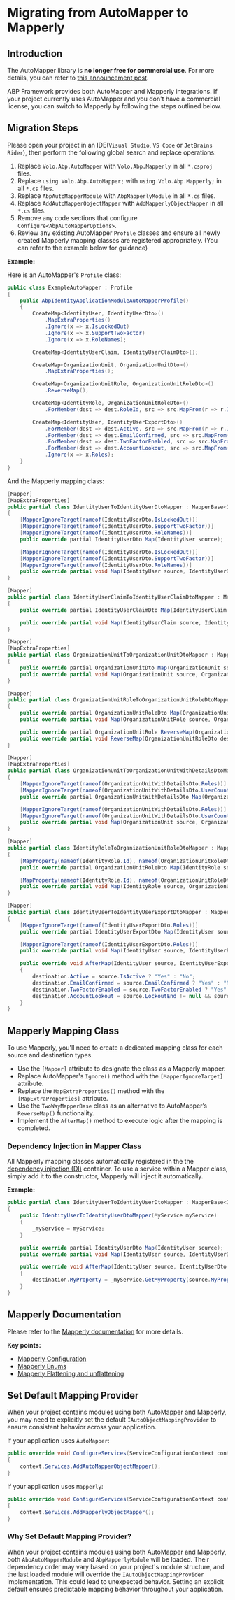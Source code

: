 # Migrating from AutoMapper to Mapperly

## Introduction

The AutoMapper library is **no longer free for commercial use**. For more details, you can refer to [this announcement post](https://www.jimmybogard.com/automapper-and-mediatr-going-commercial/).

ABP Framework provides both AutoMapper and Mapperly integrations. If your project currently uses AutoMapper and you don't have a commercial license, you can switch to Mapperly by following the steps outlined below.

## Migration Steps

Please open your project in an IDE(`Visual Studio`, `VS Code` or `JetBrains Rider`), then perform the following global search and replace operations:

1. Replace `Volo.Abp.AutoMapper` with `Volo.Abp.Mapperly` in all `*.csproj` files.
2. Replace `using Volo.Abp.AutoMapper;` with `using Volo.Abp.Mapperly;` in all `*.cs` files.
3. Replace `AbpAutoMapperModule` with `AbpMapperlyModule` in all `*.cs` files.
4. Replace `AddAutoMapperObjectMapper` with `AddMapperlyObjectMapper` in all `*.cs` files.
5. Remove any code sections that configure `Configure<AbpAutoMapperOptions>`.
6. Review any existing AutoMapper `Profile` classes and ensure all newly created Mapperly mapping classes are registered appropriately. (You can refer to the example below for guidance)

**Example:**

Here is an AutoMapper's `Profile` class:

```csharp
public class ExampleAutoMapper : Profile
{
    public AbpIdentityApplicationModuleAutoMapperProfile()
    {
        CreateMap<IdentityUser, IdentityUserDto>()
            .MapExtraProperties()
            .Ignore(x => x.IsLockedOut)
            .Ignore(x => x.SupportTwoFactor)
            .Ignore(x => x.RoleNames);

        CreateMap<IdentityUserClaim, IdentityUserClaimDto>();

        CreateMap<OrganizationUnit, OrganizationUnitDto>()
            .MapExtraProperties();

		CreateMap<OrganizationUnitRole, OrganizationUnitRoleDto>()
			.ReverseMap();

        CreateMap<IdentityRole, OrganizationUnitRoleDto>()
            .ForMember(dest => dest.RoleId, src => src.MapFrom(r => r.Id));

        CreateMap<IdentityUser, IdentityUserExportDto>()
            .ForMember(dest => dest.Active, src => src.MapFrom(r => r.IsActive ? "Yes" : "No"))
            .ForMember(dest => dest.EmailConfirmed, src => src.MapFrom(r => r.EmailConfirmed ? "Yes" : "No"))
            .ForMember(dest => dest.TwoFactorEnabled, src => src.MapFrom(r => r.TwoFactorEnabled ? "Yes" : "No"))
            .ForMember(dest => dest.AccountLookout, src => src.MapFrom(r => r.LockoutEnd != null && r.LockoutEnd > DateTime.UtcNow ? "Yes" : "No"))
            .Ignore(x => x.Roles);
    }
}
```

And the Mapperly mapping class:

```csharp
[Mapper]
[MapExtraProperties]
public partial class IdentityUserToIdentityUserDtoMapper : MapperBase<IdentityUser, IdentityUserDto>
{
    [MapperIgnoreTarget(nameof(IdentityUserDto.IsLockedOut))]
    [MapperIgnoreTarget(nameof(IdentityUserDto.SupportTwoFactor))]
    [MapperIgnoreTarget(nameof(IdentityUserDto.RoleNames))]
    public override partial IdentityUserDto Map(IdentityUser source);

    [MapperIgnoreTarget(nameof(IdentityUserDto.IsLockedOut))]
    [MapperIgnoreTarget(nameof(IdentityUserDto.SupportTwoFactor))]
    [MapperIgnoreTarget(nameof(IdentityUserDto.RoleNames))]
    public override partial void Map(IdentityUser source, IdentityUserDto destination);
}

[Mapper]
public partial class IdentityUserClaimToIdentityUserClaimDtoMapper : MapperBase<IdentityUserClaim, IdentityUserClaimDto>
{
    public override partial IdentityUserClaimDto Map(IdentityUserClaim source);

    public override partial void Map(IdentityUserClaim source, IdentityUserClaimDto destination);
}

[Mapper]
[MapExtraProperties]
public partial class OrganizationUnitToOrganizationUnitDtoMapper : MapperBase<OrganizationUnit, OrganizationUnitDto>
{
    public override partial OrganizationUnitDto Map(OrganizationUnit source);
    public override partial void Map(OrganizationUnit source, OrganizationUnitDto destination);
}

[Mapper]
public partial class OrganizationUnitRoleToOrganizationUnitRoleDtoMapper : TwoWayMapperBase<OrganizationUnitRole, OrganizationUnitRoleDto>
{
    public override partial OrganizationUnitRoleDto Map(OrganizationUnitRole source);
    public override partial void Map(OrganizationUnitRole source, OrganizationUnitRoleDto destination);

    public override partial OrganizationUnitRole ReverseMap(OrganizationUnitRoleDto destination);
    public override partial void ReverseMap(OrganizationUnitRoleDto destination, OrganizationUnitRole source);
}

[Mapper]
[MapExtraProperties]
public partial class OrganizationUnitToOrganizationUnitWithDetailsDtoMapper : MapperBase<OrganizationUnit, OrganizationUnitWithDetailsDto>
{
    [MapperIgnoreTarget(nameof(OrganizationUnitWithDetailsDto.Roles))]
    [MapperIgnoreTarget(nameof(OrganizationUnitWithDetailsDto.UserCount))]
    public override partial OrganizationUnitWithDetailsDto Map(OrganizationUnit source);

    [MapperIgnoreTarget(nameof(OrganizationUnitWithDetailsDto.Roles))]
    [MapperIgnoreTarget(nameof(OrganizationUnitWithDetailsDto.UserCount))]
    public override partial void Map(OrganizationUnit source, OrganizationUnitWithDetailsDto destination);
}

[Mapper]
public partial class IdentityRoleToOrganizationUnitRoleDtoMapper : MapperBase<IdentityRole, OrganizationUnitRoleDto>
{
    [MapProperty(nameof(IdentityRole.Id), nameof(OrganizationUnitRoleDto.RoleId))]
    public override partial OrganizationUnitRoleDto Map(IdentityRole source);

    [MapProperty(nameof(IdentityRole.Id), nameof(OrganizationUnitRoleDto.RoleId))]
    public override partial void Map(IdentityRole source, OrganizationUnitRoleDto destination);
}

[Mapper]
public partial class IdentityUserToIdentityUserExportDtoMapper : MapperBase<IdentityUser, IdentityUserExportDto>
{
    [MapperIgnoreTarget(nameof(IdentityUserExportDto.Roles))]
    public override partial IdentityUserExportDto Map(IdentityUser source);

    [MapperIgnoreTarget(nameof(IdentityUserExportDto.Roles))]
    public override partial void Map(IdentityUser source, IdentityUserExportDto destination);

    public override void AfterMap(IdentityUser source, IdentityUserExportDto destination)
    {
        destination.Active = source.IsActive ? "Yes" : "No";
        destination.EmailConfirmed = source.EmailConfirmed ? "Yes" : "No";
        destination.TwoFactorEnabled = source.TwoFactorEnabled ? "Yes" : "No";
        destination.AccountLookout = source.LockoutEnd != null && source.LockoutEnd > DateTime.UtcNow ? "Yes" : "No";
    }
}
```

## Mapperly Mapping Class

To use Mapperly, you'll need to create a dedicated mapping class for each source and destination types.

* Use the `[Mapper]` attribute to designate the class as a Mapperly mapper.
* Replace AutoMapper's `Ignore()` method with the `[MapperIgnoreTarget]` attribute.
* Replace the `MapExtraProperties()` method with the `[MapExtraProperties]` attribute.
* Use the `TwoWayMapperBase` class as an alternative to AutoMapper’s `ReverseMap()` functionality.
* Implement the `AfterMap()` method to execute logic after the mapping is completed.

### Dependency Injection in Mapper Class

All Mapperly mapping classes automatically registered in the the [dependency injection (DI)](../../framework/fundamentals/dependency-injection.md) container. To use a service within a Mapper class, simply add it to the constructor, Mapperly will inject it automatically.

**Example:**

```csharp
public partial class IdentityUserToIdentityUserDtoMapper : MapperBase<IdentityUser, IdentityUserDto>
{
    public IdentityUserToIdentityUserDtoMapper(MyService myService)
    {
        _myService = myService;
    }

    public override partial IdentityUserDto Map(IdentityUser source);
    public override partial void Map(IdentityUser source, IdentityUserDto destination);

    public override void AfterMap(IdentityUser source, IdentityUserDto destination)
    {
        destination.MyProperty = _myService.GetMyProperty(source.MyProperty);
    }
}
```

## Mapperly Documentation

Please refer to the [Mapperly documentation](https://mapperly.riok.app/docs/intro/) for more details.

**Key points:**

- [Mapperly Configuration](https://mapperly.riok.app/docs/configuration/mapper/)
- [Mapperly Enums](https://mapperly.riok.app/docs/configuration/enum/)
- [Mapperly Flattening and unflattening](https://mapperly.riok.app/docs/configuration/flattening/)


## Set Default Mapping Provider

When your project contains modules using both AutoMapper and Mapperly, you may need to explicitly set the default `IAutoObjectMappingProvider` to ensure consistent behavior across your application.

If your application uses `AutoMapper`:

```csharp
public override void ConfigureServices(ServiceConfigurationContext context)
{
    context.Services.AddAutoMapperObjectMapper();
}
```

If your application uses `Mapperly`:

```csharp
public override void ConfigureServices(ServiceConfigurationContext context)
{
    context.Services.AddMapperlyObjectMapper();
}
```

### Why Set Default Mapping Provider?

When your project contains modules using both AutoMapper and Mapperly, both `AbpAutoMapperModule` and `AbpMapperlyModule` will be loaded. Their dependency order may vary based on your project's module structure, and the last loaded module will override the `IAutoObjectMappingProvider` implementation. This could lead to unexpected behavior. Setting an explicit default ensures predictable mapping behavior throughout your application.
